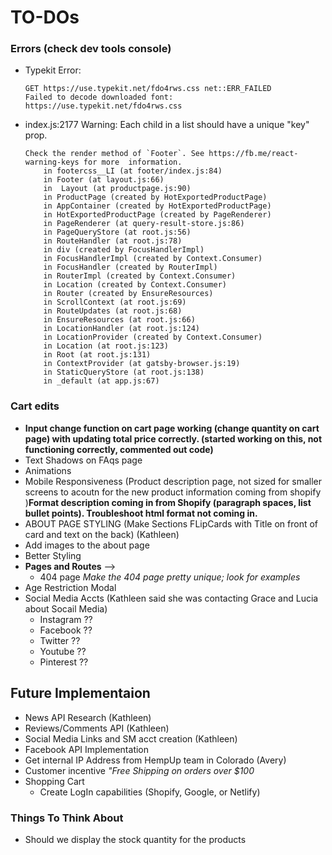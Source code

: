 # TO-DOs

### Errors **(check dev tools console)**

- Typekit Error:

  ```
  GET https://use.typekit.net/fdo4rws.css net::ERR_FAILED
  Failed to decode downloaded font: https://use.typekit.net/fdo4rws.css
  ```

- index.js:2177 Warning: Each child in a list should have a unique "key" prop.

  ```
  Check the render method of `Footer`. See https://fb.me/react-warning-keys for more  information.
      in footercss__LI (at footer/index.js:84)
      in Footer (at layout.js:66)
      in  Layout (at productpage.js:90)
      in ProductPage (created by HotExportedProductPage)
      in AppContainer (created by HotExportedProductPage)
      in HotExportedProductPage (created by PageRenderer)
      in PageRenderer (at query-result-store.js:86)
      in PageQueryStore (at root.js:56)
      in RouteHandler (at root.js:78)
      in div (created by FocusHandlerImpl)
      in FocusHandlerImpl (created by Context.Consumer)
      in FocusHandler (created by RouterImpl)
      in RouterImpl (created by Context.Consumer)
      in Location (created by Context.Consumer)
      in Router (created by EnsureResources)
      in ScrollContext (at root.js:69)
      in RouteUpdates (at root.js:68)
      in EnsureResources (at root.js:66)
      in LocationHandler (at root.js:124)
      in LocationProvider (created by Context.Consumer)
      in Location (at root.js:123)
      in Root (at root.js:131)
      in ContextProvider (at gatsby-browser.js:19)
      in StaticQueryStore (at root.js:138)
      in _default (at app.js:67)
  ```

### Cart edits

- <strong>Input change function on cart page working (change quantity on cart page) with updating total price correctly. (started working on this, not functioning correctly, commented out code)</strong>
- Text Shadows on FAqs page
- Animations
- Mobile Responsiveness (Product description page, not sized for smaller screens to acoutn for the new product information coming from shopify )<strong>Format description coming in from Shopify (paragraph spaces, list bullet points). Troubleshoot html format not coming in. </strong>
- ABOUT PAGE STYLING (Make Sections FLipCards with Title on front of card and text on the back) (Kathleen)
- Add images to the about page
- Better Styling
- <strong>Pages and Routes</strong> -->
  - 404 page <em>Make the 404 page pretty unique; look for examples</em>
- Age Restriction Modal
- Social Media Accts (Kathleen said she was contacting Grace and Lucia about Socail Media)
  - Instagram ??
  - Facebook ??
  - Twitter ??
  - Youtube ??
  - Pinterest ??

## Future Implementaion

- News API Research (Kathleen)
- Reviews/Comments API (Kathleen)
- Social Media Links and SM acct creation (Kathleen)
- Facebook API Implementation
- Get internal IP Address from HempUp team in Colorado (Avery)
- Customer incentive <em>"Free Shipping on orders over \$100</em>
- Shopping Cart
  - Create LogIn capabilities (Shopify, Google, or Netlify)

### Things To Think About

- Should we display the stock quantity for the products
